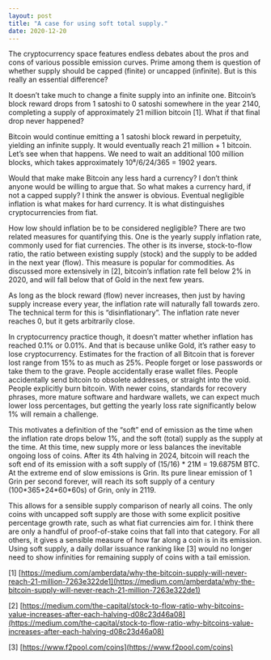 ```yaml
---
layout: post
title: "A case for using soft total supply."
date: 2020-12-20
---
```


The cryptocurrency space features endless debates about the pros and cons of various possible emission curves. Prime among them is question of whether supply should be capped (finite) or uncapped (infinite). But is this really an essential difference?

It doesn’t take much to change a finite supply into an infinite one. Bitcoin’s block reward drops from 1 satoshi to 0 satoshi somewhere in the year 2140, completing a supply of approximately 21 million bitcoin [1]. What if that final drop never happened?

Bitcoin would continue emitting a 1 satoshi block reward in perpetuity, yielding an infinite supply. It would eventually reach 21 million + 1 bitcoin. Let’s see when that happens. We need to wait an additional 100 million blocks, which takes approximately 10⁸/6/24/365 = 1902 years.

Would that make make Bitcoin any less hard a currency? I don’t think anyone would be willing to argue that. So what makes a currency hard, if not a capped supply? I think the answer is obvious. Eventual negligible inflation is what makes for hard currency. It is what distinguishes cryptocurrencies from fiat.

How low should inflation be to be considered negligible? There are two related
measures for quantifying this. One is the yearly supply inflation rate,
commonly used for fiat currencies. The other is its inverse, stock-to-flow
ratio, the ratio between existing supply (stock) and the supply to be added in
the next year (flow). This measure is popular for commodities. As discussed
more extensively in [2],
bitcoin’s inflation rate fell below 2% in 2020, and will fall below that of
Gold in the next few years.

As long as the block reward (flow) never increases, then just by having supply increase every year, the inflation rate will naturally fall towards zero. The technical term for this is “disinflationary”. The inflation rate never reaches 0, but it gets arbitrarily close.

In cryptocurrency practice though, it doesn’t matter whether inflation has reached 0.1% or 0.01%. And that is because unlike Gold, it’s rather easy to lose cryptocurrency. Estimates for the fraction of all Bitcoin that is forever lost range from 15% to as much as 25%. People forget or lose passwords or take them to the grave. People accidentally erase wallet files. People accidentally send bitcoin to obsolete addresses, or straight into the void. People explicitly burn bitcoin. With newer coins, standards for recovery phrases, more mature software and hardware wallets, we can expect much lower loss percentages, but getting the yearly loss rate significantly below 1% will remain a challenge.

This motivates a definition of the “soft” end of emission as the time when the inflation rate drops below 1%, and the soft (total) supply as the supply at the time. At this time, new supply more or less balances the inevitable ongoing loss of coins. After its 4th halving in 2024, bitcoin will reach the soft end of its emission with a soft supply of (15/16) * 21M = 19.6875M BTC. At the extreme end of slow emissions is Grin. Its pure linear emission of 1 Grin per second forever, will reach its soft supply of a century (100\*365\*24\*60\*60s) of Grin, only in 2119.

This allows for a sensible supply comparison of nearly all coins. The only coins with uncapped soft supply are those with some explicit positive percentage growth rate, such as what fiat currencies aim for. I think there are only a handful of proof-of-stake coins that fall into that category. For all others, it gives a sensible measure of how far along a coin is in its emission. Using soft supply, a daily dollar issuance ranking like [3] would no longer need to show infinities for remaining supply of coins with a tail emission.

[1] [https://medium.com/amberdata/why-the-bitcoin-supply-will-never-reach-21-million-7263e322de1](https://medium.com/amberdata/why-the-bitcoin-supply-will-never-reach-21-million-7263e322de1)

[2] [https://medium.com/the-capital/stock-to-flow-ratio-why-bitcoins-value-increases-after-each-halving-d08c23d46a08](https://medium.com/the-capital/stock-to-flow-ratio-why-bitcoins-value-increases-after-each-halving-d08c23d46a08)

[3] [https://www.f2pool.com/coins](https://www.f2pool.com/coins)
